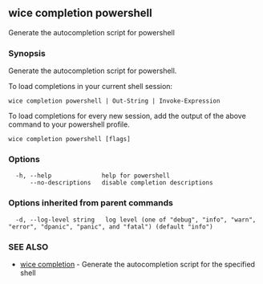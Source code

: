 ## wice completion powershell

Generate the autocompletion script for powershell

### Synopsis

Generate the autocompletion script for powershell.

To load completions in your current shell session:

	wice completion powershell | Out-String | Invoke-Expression

To load completions for every new session, add the output of the above command
to your powershell profile.


```
wice completion powershell [flags]
```

### Options

```
  -h, --help              help for powershell
      --no-descriptions   disable completion descriptions
```

### Options inherited from parent commands

```
  -d, --log-level string   log level (one of "debug", "info", "warn", "error", "dpanic", "panic", and "fatal") (default "info")
```

### SEE ALSO

* [wice completion](wice_completion.md)	 - Generate the autocompletion script for the specified shell

